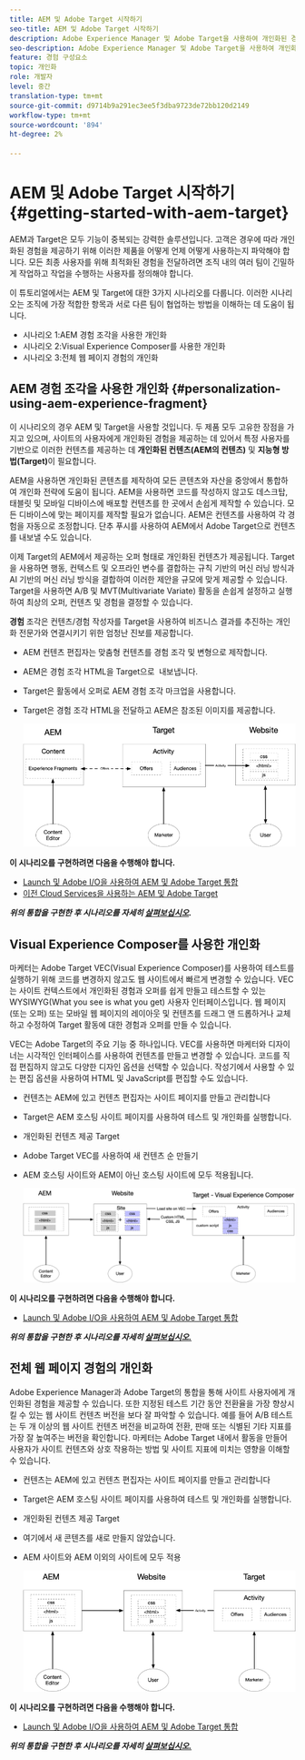 ```yaml
---
title: AEM 및 Adobe Target 시작하기
seo-title: AEM 및 Adobe Target 시작하기
description: Adobe Experience Manager 및 Adobe Target을 사용하여 개인화된 경험을 제작 및 전달하는 방법을 소개하는 종합적인 자습서입니다. 이 자습서에서는 엔드 투 엔드 프로세스와 관련된 다양한 성향과 이들이 어떻게 서로 협업하는지도 살펴봅니다
seo-description: Adobe Experience Manager 및 Adobe Target을 사용하여 개인화된 경험을 제작 및 전달하는 방법을 소개하는 종합적인 자습서입니다. 이 자습서에서는 엔드 투 엔드 프로세스와 관련된 다양한 성향과 이들이 어떻게 서로 협업하는지도 살펴봅니다
feature: 경험 구성요소
topic: 개인화
role: 개발자
level: 중간
translation-type: tm+mt
source-git-commit: d9714b9a291ec3ee5f3dba9723de72bb120d2149
workflow-type: tm+mt
source-wordcount: '894'
ht-degree: 2%

---
```



# AEM 및 Adobe Target 시작하기 {#getting-started-with-aem-target}

AEM과 Target은 모두 기능이 중복되는 강력한 솔루션입니다. 고객은 경우에 따라 개인화된 경험을 제공하기 위해 이러한 제품을 어떻게 언제 어떻게 사용하는지 파악해야 합니다. 모든 최종 사용자를 위해 최적화된 경험을 전달하려면 조직 내의 여러 팀이 긴밀하게 작업하고 작업을 수행하는 사용자를 정의해야 합니다.

이 튜토리얼에서는 AEM 및 Target에 대한 3가지 시나리오를 다룹니다. 이러한 시나리오는 조직에 가장 적합한 항목과 서로 다른 팀이 협업하는 방법을 이해하는 데 도움이 됩니다.

* 시나리오 1:AEM 경험 조각을 사용한 개인화
* 시나리오 2:Visual Experience Composer를 사용한 개인화
* 시나리오 3:전체 웹 페이지 경험의 개인화

## AEM 경험 조각을 사용한 개인화 {#personalization-using-aem-experience-fragment}

이 시나리오의 경우 AEM 및 Target을 사용할 것입니다. 두 제품 모두 고유한 장점을 가지고 있으며, 사이트의 사용자에게 개인화된 경험을 제공하는 데 있어서 특정 사용자를 기반으로 이러한 컨텐츠를 제공하는 데 **개인화된 컨텐츠(AEM의 컨텐츠)** 및 **지능형 방법(Target)**&#x200B;이 필요합니다.

AEM을 사용하면 개인화된 콘텐츠를 제작하여 모든 콘텐츠와 자산을 중앙에서 통합하여 개인화 전략에 도움이 됩니다. AEM을 사용하면 코드를 작성하지 않고도 데스크탑, 태블릿 및 모바일 디바이스에 배포할 컨텐츠를 한 곳에서 손쉽게 제작할 수 있습니다. 모든 디바이스에 맞는 페이지를 제작할 필요가 없습니다. AEM은 컨텐츠를 사용하여 각 경험을 자동으로 조정합니다. 단추 푸시를 사용하여 AEM에서 Adobe Target으로 컨텐츠를 내보낼 수도 있습니다.

이제 Target의 AEM에서 제공하는 오퍼 형태로 개인화된 컨텐츠가 제공됩니다. Target을 사용하면 행동, 컨텍스트 및 오프라인 변수를 결합하는 규칙 기반의 머신 러닝 방식과 AI 기반의 머신 러닝 방식을 결합하여 이러한 제안을 규모에 맞게 제공할 수 있습니다.  Target을 사용하면 A/B 및 MVT(Multivariate Variate) 활동을 손쉽게 설정하고 실행하여 최상의 오퍼, 컨텐츠 및 경험을 결정할 수 있습니다.

**경험** 조각은 컨텐츠/경험 작성자를 Target을 사용하여 비즈니스 결과를 추진하는 개인화 전문가와 연결시키기 위한 엄청난 진보를 제공합니다.

* AEM 컨텐츠 편집자는 맞춤형 컨텐츠를 경험 조각 및 변형으로 제작합니다.
* AEM은 경험 조각 HTML을 Target으로 &#x200B; 내보냅니다.
* Target&#x200B;은 활동에서 오퍼로 AEM 경험 조각 마크업을 사용합니다.
* Target은 경험 조각 HTML을 전달하고 AEM은 참조된 이미지를 제공합니다.

   ![경험 조각 다이어그램을 사용한 개인화](assets/personalization-use-case-1/use-case-1-diagram.png)

**이 시나리오를 구현하려면 다음을 수행해야 합니다.**

* [Launch 및 Adobe I/O을 사용하여 AEM 및 Adobe Target 통합](./implementation.md#integrating-aem-target-options)
* [이전 Cloud Services을 사용하는 AEM 및 Adobe Target](./implementation.md#integrating-aem-target-options)

***위의 통합을 구현한 후 시나리오를 자세히  [살펴보십시오](./personalization-use-case-1.md).***

## Visual Experience Composer를 사용한 개인화

마케터는 Adobe Target VEC(Visual Experience Composer)를 사용하여 테스트를 실행하기 위해 코드를 변경하지 않고도 웹 사이트에서 빠르게 변경할 수 있습니다. VEC는 사이트 컨텍스트에서 개인화된 경험과 오퍼를 쉽게 만들고 테스트할 수 있는 WYSIWYG(What you see is what you get) 사용자 인터페이스입니다. 웹 페이지(또는 오퍼) 또는 모바일 웹 페이지의 레이아웃 및 컨텐츠를 드래그 앤 드롭하거나 교체하고 수정하여 Target 활동에 대한 경험과 오퍼를 만들 수 있습니다.

VEC는 Adobe Target의 주요 기능 중 하나입니다. VEC를 사용하면 마케터와 디자이너는 시각적인 인터페이스를 사용하여 컨텐츠를 만들고 변경할 수 있습니다. 코드를 직접 편집하지 않고도 다양한 디자인 옵션을 선택할 수 있습니다. 작성기에서 사용할 수 있는 편집 옵션을 사용하여 HTML 및 JavaScript를 편집할 수도 있습니다.

* 컨텐츠는 AEM에 있고 컨텐츠 편집자는 사이트 페이지를 만들고 관리합니다
* Target은 AEM 호스팅 사이트 페이지를 사용하여 테스트 및 개인화를 실행합니다.
* 개인화된 컨텐츠 제공 Target
* Adobe Target VEC를 사용하여 새 컨텐츠 순 만들기
* AEM 호스팅 사이트와 AEM이 아닌 호스팅 사이트에 모두 적용됩니다.

   ![Visual Experience Composer 다이어그램을 사용한 개인화](assets/personalization-use-case-3/use-case-diagram-3.png)

**이 시나리오를 구현하려면 다음을 수행해야 합니다.**

* [Launch 및 Adobe I/O을 사용하여 AEM 및 Adobe Target 통합](./implementation.md#integrating-aem-target-options)

***위의 통합을 구현한 후 시나리오를 자세히  [살펴보십시오.](./personalization-use-case-3.md)***

## 전체 웹 페이지 경험의 개인화

Adobe Experience Manager과 Adobe Target의 통합을 통해 사이트 사용자에게 개인화된 경험을 제공할 수 있습니다. 또한 지정된 테스트 기간 동안 전환율을 가장 향상시킬 수 있는 웹 사이트 컨텐츠 버전을 보다 잘 파악할 수 있습니다. 예를 들어 A/B 테스트는 두 개 이상의 웹 사이트 컨텐츠 버전을 비교하여 전환, 판매 또는 식별된 기타 지표를 가장 잘 높여주는 버전을 확인합니다. 마케터는 Adobe Target 내에서 활동을 만들어 사용자가 사이트 컨텐츠와 상호 작용하는 방법 및 사이트 지표에 미치는 영향을 이해할 수 있습니다.

* 컨텐츠는 AEM에 있고 컨텐츠 편집자는 사이트 페이지를 만들고 관리합니다
* Target은 AEM 호스팅 사이트 페이지를 사용하여 테스트 및 개인화를 실행합니다.
* 개인화된 컨텐츠 제공 Target
* 여기에서 새 콘텐츠를 새로 만들지 않았습니다.
* AEM 사이트와 AEM 이외의 사이트에 모두 적용

   ![다이어그램](assets/personalization-use-case-2/use-case-2-diagram.png)

**이 시나리오를 구현하려면 다음을 수행해야 합니다.**

* [Launch 및 Adobe I/O을 사용하여 AEM 및 Adobe Target 통합](./implementation.md#integrating-aem-target-options)

***위의 통합을 구현한 후 시나리오를 자세히  [살펴보십시오.](./personalization-use-case-2.md)***
